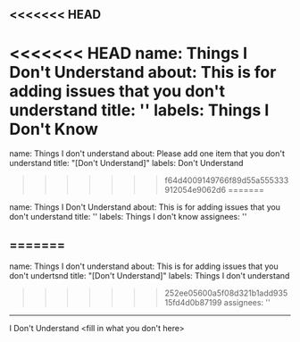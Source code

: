 <<<<<<< HEAD
---
<<<<<<< HEAD
name: Things I Don't Understand
about: This is for adding issues that you don't understand
title: ''
labels: Things I Don't Know
=======
name: Things I don't understand
about: Please add one item that you don't understand
title: "[Don't Understand]"
labels: Don't Understand
>>>>>>> f64d4009149766f89d55a555333912054e9062d6
=======

name: Things I Don't Understand
about: This is for adding issues that you don't understand
title: ''
labels: Things I don't know
assignees: ''

=======
---
name: Things I don't understand
about: This is for adding issues that you don't undertsnd
title: "[Don't Understand]"
labels: Things I don't understand
>>>>>>> 252ee05600a5f08d321b1add93515fd4d0b87199
assignees: ''

---

I Don't Understand <fill in what you don't here>

